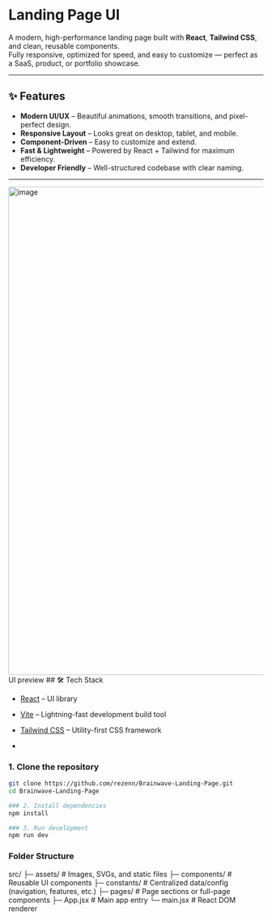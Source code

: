 # Landing Page UI

A modern, high-performance landing page built with **React**, **Tailwind CSS**, and clean, reusable components.  
Fully responsive, optimized for speed, and easy to customize — perfect as a SaaS, product, or portfolio showcase.

---

## ✨ Features

- **Modern UI/UX** – Beautiful animations, smooth transitions, and pixel-perfect design.  
- **Responsive Layout** – Looks great on desktop, tablet, and mobile.  
- **Component-Driven** – Easy to customize and extend.  
- **Fast & Lightweight** – Powered by React + Tailwind for maximum efficiency.  
- **Developer Friendly** – Well-structured codebase with clear naming.  

---
<img width="1897" height="963" alt="image" src="https://github.com/user-attachments/assets/6f6d0e09-da1e-4553-a079-b8b36e3d63e2" />
UI preview 
## 🛠 Tech Stack

- [React](https://reactjs.org/) – UI library  
- [Vite](https://vitejs.dev/) – Lightning-fast development build tool  
- [Tailwind CSS](https://tailwindcss.com/) – Utility-first CSS framework

- 
### 1. Clone the repository
```bash
git clone https://github.com/rezenn/Brainwave-Landing-Page.git
cd Brainwave-Landing-Page

### 2. Install dependencies
npm install

### 3. Run development
npm run dev

```
### Folder Structure
src/
 ├─ assets/         # Images, SVGs, and static files
 ├─ components/     # Reusable UI components
 ├─ constants/      # Centralized data/config (navigation, features, etc.)
 ├─ pages/          # Page sections or full-page components
 ├─ App.jsx         # Main app entry
 └─ main.jsx        # React DOM renderer
